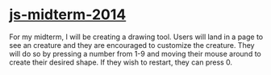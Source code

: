 <a href='http://a.parsons.edu/~dirar458/p5/empty-example/'>js-midterm-2014</a>
===============

For my midterm, I will be creating a drawing tool. Users will land in a page to see an creature and they are encouraged to customize the creature. They will do so by pressing a number from 1-9 and moving their mouse around to create their desired shape. If they wish to restart, they can press 0. 
